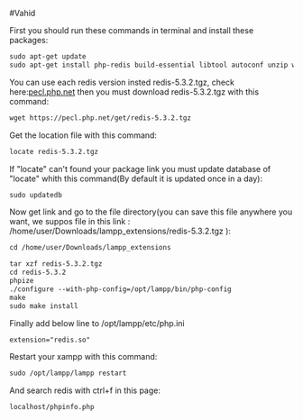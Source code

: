 

#Vahid



First you should run these commands in terminal and install these packages:
```markdown
sudo apt-get update
sudo apt-get install php-redis build-essential libtool autoconf unzip wget mlocate
```



You can use each redis version insted redis-5.3.2.tgz, check here:[pecl.php.net](https://pecl.php.net/package/redis)
then you must download redis-5.3.2.tgz with this command:
```markdown
wget https://pecl.php.net/get/redis-5.3.2.tgz
```

Get the location file with this command:
```markdown
locate redis-5.3.2.tgz
```


If "locate" can't found your package link you must update database of "locate" whith this command(By default it is updated once in a day):
```markdown
sudo updatedb
```

Now get link and go to the file directory(you can save this file anywhere you want, we suppos file in this link : /home/user/Downloads/lampp_extensions/redis-5.3.2.tgz
):
```markdown
cd /home/user/Downloads/lampp_extensions
```

```markdown
tar xzf redis-5.3.2.tgz
cd redis-5.3.2
phpize
./configure --with-php-config=/opt/lampp/bin/php-config
make
sudo make install
```

Finally add below line to /opt/lampp/etc/php.ini
```markdown
extension="redis.so"
```

Restart your xampp with this command:
```markdown
sudo /opt/lampp/lampp restart
```
And search redis with ctrl+f in this page:
```markdown
localhost/phpinfo.php
```




